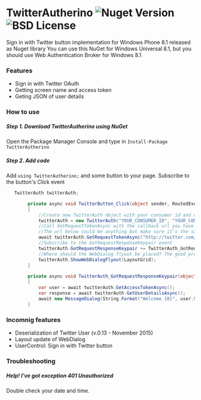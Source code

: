 # TwitterAutherino ![Nuget Version](https://img.shields.io/nuget/v/TwitterAutherino.svg) ![BSD License](https://img.shields.io/badge/license-BSD-blue.svg)

Sign in with Twitter button implementation for Windows Phone 8.1 released as Nuget library
You can use this NuGet for Windows Universal 8.1, but you should use Web Authentication Broker for Windows 8.1

### Features
 - Sign in with Twitter OAuth
 - Getting screen name and access token
 - Geting JSON of user details

### How to use

##### Step 1. Download TwitterAutherino using NuGet

Open the Package Manager Console and type in `Install-Package TwitterAutherino`

##### Step 2. Add code

Add `using TwitterAutherino;` and some button to your page. Subscribe to the button's Click event

```C#
   TwitterAuth twitterAuth;

        private async void TwitterButton_Click(object sender, RoutedEventArgs e)
        {
            //Create new TwitterAuth object with your consumer id and consumer secret
            twitterAuth = new TwitterAuth("YOUR_CONSUMER_ID", "YOUR_CONSUMER_SECRET");
            //Call GetRequestTokenAsync with the callback url you have set in your Twitter dashboard
            //The url below could be anything but make sure it's the same as in your Twitter dashboard
            await twitterAuth.GetRequestTokenAsync("http://twitter.com/mobile");
            //Subscribe to the GotRequestResponseKeypair event
            twitterAuth.GotRequestResponseKeypair += TwitterAuth_GotRequestResponseKeypair;
            //Where should the WebDialog flyout be placed? The good practice is to point it to the parent grid (often with the name "LayoutRoot"
            twitterAuth.ShowWebDialogFlyout(LayoutGrid);
        }
        
        private async void TwitterAuth_GotRequestResponseKeypair(object sender, System.EventArgs e)
        {
            var user = await twitterAuth.GetAccessTokenAsync();
            var response = await twitterAuth.GetUserDetailsAsync();
            await new MessageDialog(String.Format("Welcome {0}", user.ScreenName), "Registered with Twitter").ShowAsync();
        }
```

#####

### Incomnig features
 - Deserialization of Twitter User (v.0.13 - November 2015)
 - Layout update of WebDialog
 - UserControl: Sign in with Twitter button

### Troubleshooting
##### Help! I've got exception 401 Unauthorized
Double check your date and time.
